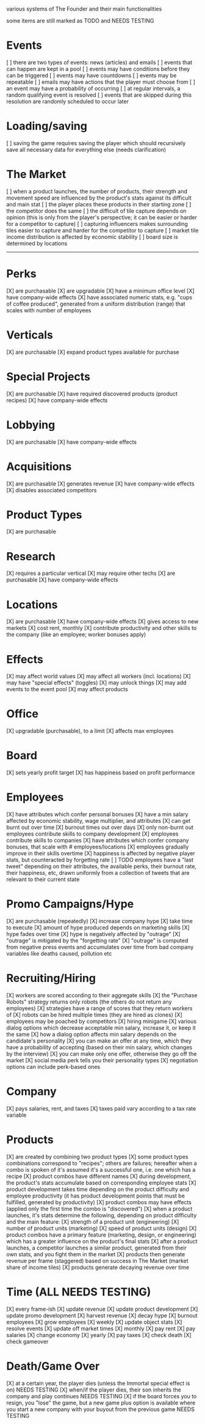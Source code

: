 various systems of The Founder and their main functionalities

some items are still marked as TODO and NEEDS TESTING


# Events
[ ] there are two types of events: news (articles) and emails
[ ] events that can happen are kept in a pool
[ ] events may have conditions before they can be triggered
[ ] events may have countdowns
[ ] events may be repeatable
[ ] emails may have actions that the player must choose from
[ ] an event may have a probability of occurring
[ ] at regular intervals, a random qualifying event is resolved
[ ] events that are skipped during this resolution are randomly scheduled to occur later

# Loading/saving
[ ] saving the game requires saving the player which should recursively save all necessary data for everything else (needs clarification)

# The Market
[ ] when a product launches, the number of products, their strength and movement speed are influenced by the product's stats against its difficult and main stat
[ ] the player places these products in their starting zone
[ ] the competitor does the same
[ ] the difficult of tile capture depends on opinion (this is only from the player's perspective; it can be easier or harder for a competitor to capture)
[ ] capturing influencers makes surrounding tiles easier to capture and harder for the competitor to capture
[ ] market tile income distribution is affected by economic stability
[ ] board size is determined by locations


---

# Perks
[X] are purchasable
[X] are upgradable
[X] have a minimum office level
[X] have company-wide effects
[X] have associated numeric stats, e.g. "cups of coffee produced", generated from a uniform distribution (range) that scales with number of employees

# Verticals
[X] are purchasable
[X] expand product types available for purchase

# Special Projects
[X] are purchasable
[X] have required discovered products (product recipes)
[X] have company-wide effects

# Lobbying
[X] are purchasable
[X] have company-wide effects

# Acquisitions
[X] are purchasable
[X] generates revenue
[X] have company-wide effects
[X] disables associated competitors

# Product Types
[X] are purchasable

# Research
[X] requires a particular vertical
[X] may require other techs
[X] are purchasable
[X] have company-wide effects

# Locations
[X] are purchasable
[X] have company-wide effects
[X] gives access to new markets
[X] cost rent, monthly
[X] contribute productivity and other skills to the company (like an employee; worker bonuses apply)

# Effects
[X] may affect world values
[X] may affect all workers (incl. locations)
[X] may have "special effects" (toggles)
[X] may unlock things
[X] may add events to the event pool
[X] may affect products

# Office
[X] upgradable (purchasable), to a limit
[X] affects max employees

# Board
[X] sets yearly profit target
[X] has happiness based on profit performance

# Employees
[X] have attributes which confer personal bonuses
[X] have a min salary affected by economic stability, wage multiplier, and attributes
[X] can get burnt out over time
[X] burnout times out over days
[X] only non-burnt out employees contribute skills to company development
[X] employees contribute skills to companies
[X] have attributes which confer company bonuses, that scale with # employees/locations
[X] employees gradually improve in their skills overtime
[X] happiness is affected by negative player stats, but counteracted by forgetting rate
[ ] TODO employees have a "last tweet" depending on their attributes, the available perks, their burnout rate, their happiness, etc, drawn uniformly from a collection of tweets that are relevant to their current state

# Promo Campaigns/Hype
[X] are purchasable (repeatedly)
[X] increase company hype
[X] take time to execute
[X] amount of hype produced depends on marketing skills
[X] hype fades over time
[X] hype is negatively affected by "outrage"
[X] "outrage" is mitigated by the "forgetting rate"
[X] "outrage" is computed from negative press events and accumulates over time from bad company variables like deaths caused, pollution etc

# Recruiting/Hiring
[X] workers are scored according to their aggregate skills
[X] the "Purchase Robots" strategy returns only robots (the others do not return any employees)
[X] strategies have a range of scores that they return workers of
[X] robots can be hired multiple times (they are hired as clones)
[X] employees may be poached by competitors
[X] hiring minigame
    [X] various dialog options which decrease acceptable min salary, increase it, or keep it the same
    [X] how a dialog option affects min salary depends on the candidate's personality
    [X] you can make an offer at any time, which they have a probability of accepting (based on their min salary, which changes by the interview)
    [X] you can make only one offer, otherwise they go off the market
    [X] social media perk tells you their personality types
    [X] negotiation options can include perk-based ones

# Company
[X] pays salaries, rent, and taxes
[X] taxes paid vary according to a tax rate variable

# Products
[X] are created by combining two product types
[X] some product types combinations correspond to "recipes"; others are failures; hereafter when a combo is spoken of it's assumed it's a successful one, i.e. one which has a recipe
[X] product combos have different names
[X] during development, the product's stats accumulate based on corresponding employee stats
[X] product development takes time depending on the product difficulty and employee productivity (it has product development points that must be fulfilled, generated by productivity)
[X] product combos may have effects (applied only the first time the combo is "discovered")
[X] when a product launches, it's stats determine the following, depending on product difficulty and the main feature:
    [X] strength of a product unit (engineering)
    [X] number of product units (marketing)
    [X] speed of product units (design)
[X] product combos have a primary feature (marketing, design, or engineering) which has a greater influence on the product's final stats
[X] after a product launches, a competitor launches a similar product, generated from their own stats, and you fight them in the market
[X] products then generate revenue per frame (staggered) based on success in The Market (market share of income tiles)
[X] products generate decaying revenue over time

# Time (ALL NEEDS TESTING)
[X] every frame-ish
    [X] update revenue
    [X] update product development
    [X] update promo development
    [X] harvest revenue
    [X] decay hype
    [X] burnout employees
    [X] grow employees
[X] weekly
    [X] update object stats
    [X] resolve events
    [X] update off market times
[X] monthly
    [X] pay rent
    [X] pay salaries
    [X] change economy
[X] yearly
    [X] pay taxes
    [X] check death
    [X] check gameover

# Death/Game Over
[X] at a certain year, the player dies (unless the Immortal special effect is on) NEEDS TESTING
[X] when/if the player dies, their son inherits the company and play continues NEEDS TESTING
[X] if the board forces you to resign, you "lose" the game, but a new game plus option is available where you start a new company with your buyout from the previous game NEEDS TESTING
